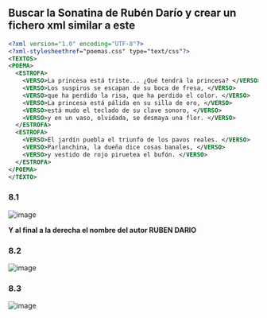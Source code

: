## Buscar la Sonatina de Rubén Darío y crear un fichero xml similar a este

```xml
<?xml version="1.0" encoding="UTF-8"?> 
<?xml-stylesheethref="poemas.css" type="text/css"?> 
<TEXTOS> 
<POEMA> 
  <ESTROFA> 
    <VERSO>La princesa está triste... ¿Qué tendrá la princesa? </VERSO> 
    <VERSO>Los suspiros se escapan de su boca de fresa, </VERSO> 
    <VERSO>que ha perdido la risa, que ha perdido el color. </VERSO> 
    <VERSO>La princesa está pálida en su silla de oro, </VERSO> 
    <VERSO>está mudo el teclado de su clave sonoro, </VERSO> 
    <VERSO>y en un vaso, olvidada, se desmaya una flor. </VERSO> 
  </ESTROFA> 
  <ESTROFA> 
    <VERSO>El jardín puebla el triunfo de los pavos reales. </VERSO> 
    <VERSO>Parlanchina, la dueña dice cosas banales, </VERSO> 
    <VERSO>y vestido de rojo piruetea el bufón. </VERSO>
  </ESTROFA>
</POEMA> 
</TEXTO> 
```

### 8.1 

![image](https://github.com/user-attachments/assets/9bee147e-1d90-44f9-bb12-9b20ceb83e03)

**Y al final a la derecha el nombre del autor  RUBEN DARIO**

### 8.2 

![image](https://github.com/user-attachments/assets/9567addb-4a31-4f17-aa94-a2057965091a)

### 8.3

![image](https://github.com/user-attachments/assets/fb0e2ce7-2046-4e76-acfc-0013c4ed598e)
